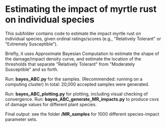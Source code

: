# Estimating the impact of myrtle rust on individual species

This subfolder contains code to estimate the impact myrtle rust on individual species, given ordinal ratings/scores (e.g., "Relatively Tolerant" or "Extremely Susceptible").

Briefly, it uses Approximate Bayesian Computation to estimate the shape of the damage/impact density curve, and estimate the location of the thresholds that separate "Relatively Tolerant" from "Moderately Susceptible" and so forth.

Run: **bayes_ABC.py** for the samples. (Recommended: running on a computing cluster)
In total: 20,000 accepted samples were generated.

Run: **bayes_ABC_plotting.py** for plotting, including visual checking of convergence.
Run: **bayes_ABC_generate_MR_impacts.py** to produce csvs of damage values for different plant species.

Final output: see the folder **/MR_samples** for 1000 different species-impact parameter sets.